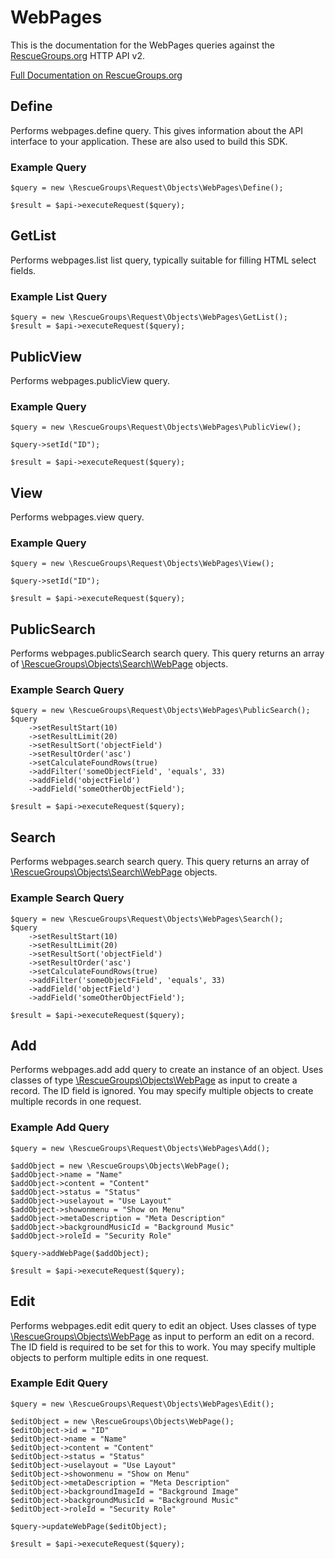 # WebPages

This is the documentation for the WebPages queries against the [RescueGroups.org](https://www.rescuegroups.org/) HTTP API v2.

[Full Documentation on RescueGroups.org](https://userguide.rescuegroups.org/display/APIDG/Object+definitions#Objectdefinitions-webpages)

## Define
Performs webpages.define query. This gives information about the API interface to your application. These are also used to build this SDK.

### Example Query

    $query = new \RescueGroups\Request\Objects\WebPages\Define();

    $result = $api->executeRequest($query);
## GetList
Performs webpages.list list query, typically suitable for filling HTML select fields.

### Example List Query

    $query = new \RescueGroups\Request\Objects\WebPages\GetList();
    $result = $api->executeRequest($query);
## PublicView
Performs webpages.publicView query.

### Example Query

    $query = new \RescueGroups\Request\Objects\WebPages\PublicView();

    $query->setId("ID");

    $result = $api->executeRequest($query);

## View
Performs webpages.view query.

### Example Query

    $query = new \RescueGroups\Request\Objects\WebPages\View();

    $query->setId("ID");

    $result = $api->executeRequest($query);

## PublicSearch
Performs webpages.publicSearch search query. This query returns an array of [\RescueGroups\Objects\Search\WebPage](../../../src/Objects/Search/WebPage.php) objects.

### Example Search Query

    $query = new \RescueGroups\Request\Objects\WebPages\PublicSearch();
    $query
        ->setResultStart(10)
        ->setResultLimit(20)
        ->setResultSort('objectField')
        ->setResultOrder('asc')
        ->setCalculateFoundRows(true)
        ->addFilter('someObjectField', 'equals', 33)
        ->addField('objectField')
        ->addField('someOtherObjectField');

    $result = $api->executeRequest($query);
## Search
Performs webpages.search search query. This query returns an array of [\RescueGroups\Objects\Search\WebPage](../../../src/Objects/Search/WebPage.php) objects.

### Example Search Query

    $query = new \RescueGroups\Request\Objects\WebPages\Search();
    $query
        ->setResultStart(10)
        ->setResultLimit(20)
        ->setResultSort('objectField')
        ->setResultOrder('asc')
        ->setCalculateFoundRows(true)
        ->addFilter('someObjectField', 'equals', 33)
        ->addField('objectField')
        ->addField('someOtherObjectField');

    $result = $api->executeRequest($query);
## Add
Performs webpages.add add query to create an instance of an object. Uses classes of type [\RescueGroups\Objects\WebPage](../../../src/Objects/WebPage.php) as input to create a record. The ID field is ignored. You may specify multiple objects to create multiple records in one request.

### Example Add Query

    $query = new \RescueGroups\Request\Objects\WebPages\Add();

    $addObject = new \RescueGroups\Objects\WebPage();
    $addObject->name = "Name"
    $addObject->content = "Content"
    $addObject->status = "Status"
    $addObject->uselayout = "Use Layout"
    $addObject->showonmenu = "Show on Menu"
    $addObject->metaDescription = "Meta Description"
    $addObject->backgroundMusicId = "Background Music"
    $addObject->roleId = "Security Role"

    $query->addWebPage($addObject);

    $result = $api->executeRequest($query);
## Edit
Performs webpages.edit edit query to edit an object. Uses classes of type [\RescueGroups\Objects\WebPage](../../../src/Objects/WebPage.php) as input to perform an edit on a record. The ID field is required to be set for this to work. You may specify multiple objects to perform multiple edits in one request.

### Example Edit Query

    $query = new \RescueGroups\Request\Objects\WebPages\Edit();

    $editObject = new \RescueGroups\Objects\WebPage();
    $editObject->id = "ID"
    $editObject->name = "Name"
    $editObject->content = "Content"
    $editObject->status = "Status"
    $editObject->uselayout = "Use Layout"
    $editObject->showonmenu = "Show on Menu"
    $editObject->metaDescription = "Meta Description"
    $editObject->backgroundImageId = "Background Image"
    $editObject->backgroundMusicId = "Background Music"
    $editObject->roleId = "Security Role"

    $query->updateWebPage($editObject);

    $result = $api->executeRequest($query);
